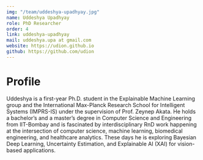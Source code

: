 ```yaml
---
img: "/team/uddeshya-upadhyay.jpg"
name: Uddeshya Upadhyay
role: PhD Researcher
order: 4
link: uddeshya-upadhyay
mail: uddeshya.upa at gmail.com
website: https://udion.github.io
github: https://github.com/udion
---
```


# Profile
Uddeshya is a first-year Ph.D. student in the Explainable Machine Learning group and the International Max-Planck Research School for Intelligent Systems (IMPRS-IS) under the supervision of Prof. Zeynep Akata. He holds a bachelor’s and a master’s degree in Computer Science and Engineering from IIT-Bombay and is fascinated by interdisciplinary RnD work happening at the intersection of computer science, machine learning, biomedical engineering, and healthcare analytics. These days he is exploring Bayesian Deep Learning, Uncertainty Estimation, and Explainable AI (XAI) for vision-based applications.